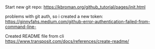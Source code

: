 Start new git repo:
https://kbroman.org/github_tutorial/pages/init.html

problems with git auth, so i created a new token:
https://ginnyfahs.medium.com/github-error-authentication-failed-from-command-line-

Created README file from cli
https://www.transposit.com/docs/references/create-readme/